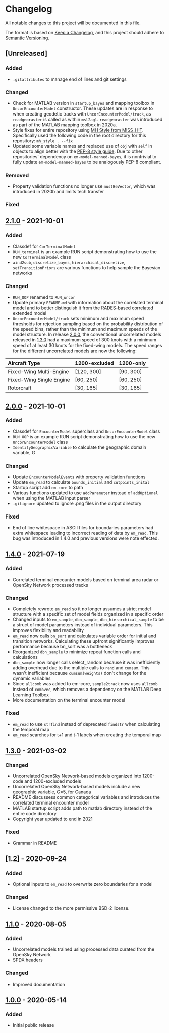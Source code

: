 # Changelog

All notable changes to this project will be documented in this file.

The format is based on [Keep a Changelog](https://keepachangelog.com/en/1.0.0/),
and this project should adhere to [Semantic Versioning](https://semver.org/spec/v2.0.0.html).

## [Unreleased]

### Added

- `.gitattributes` to manage end of lines and git settings

### Changed

- Check for MATLAB version in `startup_bayes` and mapping toolbox in `UncorEncounterModel` constructor. These updates are in response to when creating geodetic tracks with `UncorEncounterModel/track`, as `readgeoraster` is called as within `msl2agl`.  `readgeoraster` was introduced as part of the MATLAB mapping toolbox in 2020a.
- Style fixes for entire repository using [MH Style from MISS_HIT](https://misshit.org/). Specifically used the following code in the root directory for this repository: `mh_style . --fix`
- Updated some variable names and replaced use of `obj` with `self` in objects to align better with the [PEP-8 style guide](https://www.python.org/dev/peps/pep-0008). Due to other repositories' dependency on `em-model-manned-bayes`, it is nontrivial to fully update `em-model-manned-bayes` to be analogously PEP-8 compliant.

### Removed

- Property validation functions no longer use `mustBeVector`, which was introduced in 2020b and limits tech transfer

### Fixed

## [2.1.0] - 2021-10-01

### Added

- Classdef for `CorTerminalModel`
- `RUN_terminal` is an example RUN script demonstrating how to use the new `CorTerminalModel` class
- `aind2sub`, `discretize_bayes`, `hierarchical_discretize`, `setTransitionPriors` are various functions to help sample the Bayesian networks

### Changed

- `RUN_OOP` renamed to `RUN_uncor`
- Update primary `README.md` with information about the correlated terminal model and to better distinguish it from the RADES-based correlated extended model
- `UncorEncounterModel/track` sets minimum and maximum speed thresholds for rejection sampling based on the probability distribution of the speed bins, rather than the minimum and maximum speeds of the model structure. In release [2.0.0], the conventional uncorrelated models released in [1.3.0] had a maximum speed of 300 knots with a minimum speed of at least 30 knots for the fixed-wing models. The speed ranges for the different uncorrelated models are now the following:
  
| Aircraft Type | 1200-excluded | 1200-only |
| :-- | --- | --- |
| Fixed-Wing Multi-Engine | [120, 300] | [90, 300] |
| Fixed-Wing Single Engine | [60, 250] | [60, 250] |
| Rotorcraft | [30, 165] | [30, 165]

## [2.0.0] - 2021-10-01

### Added

- Classdef for `EncounterModel` superclass and `UncorEncounterModel` class
- `RUN_OOP` is an example RUN script demonstrating how to use the new `UncorEncounterModel` class
- `IdentifyGeographicVariable` to calculate the geographic domain variable, G

### Changed

- Update `EncounterModelEvents` with property validation functions
- Update `em_read` to calculate `bounds_initial` and `cutpoints_inital`
- Startup script add `em-core` to path
- Various functions updated to use `addParameter` instead of `addOptional` when using the MATLAB input parser
- `.gitignore` updated to ignore .png files in the output directory

### Fixed

- End of line whitespace in ASCII files for boundaries parameters had extra whitespace leading to incorrect reading of data by `em_read`. This bug was introduced in 1.4.0 and previous versions were note effected.

## [1.4.0] - 2021-07-19

### Added

- Correlated terminal encounter models based on terminal area radar or OpenSky Network processed tracks

### Changed

- Completely rewrote `em_read` so it no longer assumes a strict model structure with a specific set of model fields organized in a specific order
- Changed inputs to `em_sample`, `dbn_sample`, `dbn_hierarchical_sample` to be a struct of model parameters instead of individual parameters. This improves flexibility and readability
- `em_read` now calls `bn_sort` and calculates variable order for initial and transition networks. Calculating these upfront significantly improves performance because bn_sort was a bottleneck
- Reorganized `dbn_sample` to minimize repeat function calls and calculations
- `dbn_sample` now longer calls select_random because it was inefficiently adding overhead due to the multiple calls to `rand` and `cumsum`. This wasn't inefficient because `cumsum(weights)` don't change for the dynamic variables
- Since `allcomb` was added to em-core, `sample2track` now uses `allcomb` instead of `combvec`, which removes a dependency on the MATLAB Deep Learning Toolbox
- More documentation on the terminal encounter model

### Fixed

- `em_read` to use `strfind` instead of deprecated `findstr` when calculating the temporal map
- `em_read` searches for t+1 and t-1 labels when creating the temporal map

## [1.3.0] - 2021-03-02

### Changed

- Uncorrelated OpenSky Network-based models organized into 1200-code and 1200-excluded models
- Uncorrelated OpenSky Network-based models include a new geographic variable, G=5, for Canada 
- README discussess common categorical variables and introduces the correlated terminal encounter model
- MATLAB startup script adds path to matlab directory instead of the entire code directory
- Copyright year updated to end in 2021

### Fixed

- Grammar in README

## [1.2] - 2020-09-24

### Added

- Optional inputs to `em_read` to overwrite zero boundaries for a model

### Changed

- License changed to the more permissive BSD-2 license.

## [1.1.0] - 2020-08-05

### Added

- Uncorrelated models trained using processed data curated from the OpenSky Network
- SPDX headers

### Changed

- Improved documentation

## [1.0.0] - 2020-05-14

### Added

- Initial public release

[2.1.0]: https://github.com/Airspace-Encounter-Models/em-model-manned-bayes/releases/tag/v2.1.0
[2.0.0]: https://github.com/Airspace-Encounter-Models/em-model-manned-bayes/releases/tag/v2.0.0
[1.4.0]: https://github.com/Airspace-Encounter-Models/em-model-manned-bayes/releases/tag/v1.4
[1.3.0]: https://github.com/Airspace-Encounter-Models/em-model-manned-bayes/releases/tag/v1.3
[1.2.0]: https://github.com/Airspace-Encounter-Models/em-model-manned-bayes/releases/tag/v1.2
[1.1.0]: https://github.com/Airspace-Encounter-Models/em-model-manned-bayes/releases/tag/v1.1
[1.0.0]: https://github.com/Airspace-Encounter-Models/em-model-manned-bayes/releases/tag/v1.0
